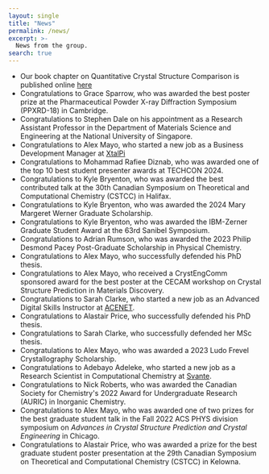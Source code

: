 ```yaml
---
layout: single
title: "News"
permalink: /news/
excerpt: >-
  News from the group.
search: true
---
```


* Our book chapter on Quantitative Crystal Structure Comparison is published online [here](https://link.springer.com/chapter/10.1007/978-981-96-5984-5_9)
* Congratulations to Grace Sparrow, who was awarded the best poster prize at the Pharmaceutical Powder X-ray Diffraction Symposium (PPXRD-18) in Cambridge.
* Congratulations to Stephen Dale on his appointment as a Research
 Assistant Professor in the Department of Materials Science and
 Engineering at the National University of Singapore.
* Congratulations to Alex Mayo, who started a new job as a Business Development Manager at [XtalPi](https://en.xtalpi.com/)
* Congratulations to Mohammad Rafiee Diznab, who was awarded one of the top 10 best student presenter awards at TECHCON 2024.
* Congratulations to Kyle Bryenton, who was awarded the best contributed talk at the 30th Canadian Symposium on Theoretical and Computational Chemistry (CSTCC) in Halifax.
* Congratulations to Kyle Bryenton, who was awarded the 2024 Mary Margeret Werner Graduate Scholarship.
* Congratulations to Kyle Bryenton, who was awarded the IBM-Zerner Graduate Student Award at the 63rd Sanibel Symposium.
* Congratulations to Adrian Rumson, who was awarded the 2023 Philip Desmond Pacey Post-Graduate Scholarship in Physical Chemistry.
* Congratulations to Alex Mayo, who successfully defended his PhD thesis.
* Congratulations to Alex Mayo, who received a CrystEngComm sponsored award for the best poster at the CECAM workshop on Crystal Structure Prediction in Materials Discovery.
* Congratulations to Sarah Clarke, who started a new job as an Advanced Digital Skills Instructor at [ACENET](https://ace-net.ca/team.html).
* Congratulations to Alastair Price, who successfully defended his PhD thesis.
* Congratulations to Sarah Clarke, who successfully defended her MSc thesis.
* Congratulations to Alex Mayo, who was awarded a 2023 Ludo Frevel Crystallography Scholarship.
* Congratulations to Adebayo Adeleke, who started a new job as a Research Scientist in Computational Chemistry at [Svante](https://svanteinc.com/).
* Congratulations to Nick Roberts, who was awarded the Canadian Society for Chemistry's 2022 Award for Undergraduate Research (AURIC) in Inorganic Chemistry.
* Congratulations to Alex Mayo, who was awarded one of two prizes for the best graduate student talk in the Fall 2022 ACS PHYS division symposium on *Advances in Crystal Structure Prediction and Crystal Engineering* in Chicago.
* Congratulations to Alastair Price, who was awarded a prize for the best graduate student poster presentation at the 29th Canadian Symposium on Theoretical and Computational Chemistry (CSTCC) in Kelowna.


